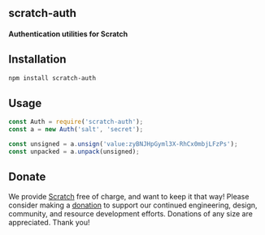## scratch-auth
#### Authentication utilities for Scratch

## Installation
```bash
npm install scratch-auth
```

## Usage
```js
const Auth = require('scratch-auth');
const a = new Auth('salt', 'secret');

const unsigned = a.unsign('value:zyBNJHpGyml3X-RhCx0mbjLFzPs');
const unpacked = a.unpack(unsigned);
```

## Donate
We provide [Scratch](https://scratch.mit.edu) free of charge, and want to keep it that way! Please consider making a [donation](https://secure.donationpay.org/scratchfoundation/) to support our continued engineering, design, community, and resource development efforts. Donations of any size are appreciated. Thank you!
